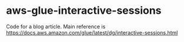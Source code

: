 # aws-glue-interactive-sessions
Code for a blog article. Main reference is https://docs.aws.amazon.com/glue/latest/dg/interactive-sessions.html
